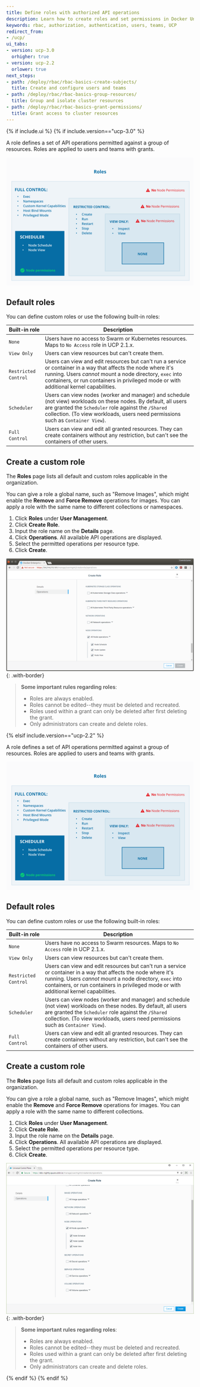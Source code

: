 ```yaml
---
title: Define roles with authorized API operations
description: Learn how to create roles and set permissions in Docker Universal Control Plane.
keywords: rbac, authorization, authentication, users, teams, UCP
redirect_from:
- /ucp/
ui_tabs:
- version: ucp-3.0
  orhigher: true
- version: ucp-2.2
  orlower: true
next_steps:
- path: /deploy/rbac/rbac-basics-create-subjects/
  title: Create and configure users and teams
- path: /deploy/rbac/rbac-basics-group-resources/
  title: Group and isolate cluster resources
- path: /deploy/rbac/rbac-basics-grant-permissions/
  title: Grant access to cluster resources
---
```


{% if include.ui %}
{% if include.version=="ucp-3.0" %}

A role defines a set of API operations permitted against a group of resources.
Roles are applied to users and teams with grants.

![Diagram showing UCP permission levels](../images/permissions-ucp.svg)

## Default roles

You can define custom roles or use the following built-in roles:

| Built-in role        | Description |
| ---------------------| ------------------------------------------------------------------------------- |
| `None`               | Users have no access to Swarm or Kubernetes resources. Maps to `No Access` role in UCP 2.1.x. |
| `View Only`          | Users can view resources but can't create them. |
| `Restricted Control` | Users can view and edit resources but can't run a service or container in a way that affects the node where it's running. Users _cannot_ mount a node directory, `exec` into containers, or run containers in privileged mode or with additional kernel capabilities. |
| `Scheduler`          | Users can view nodes (worker and manager) and schedule (not view) workloads on these nodes. By default, all users are granted the `Scheduler` role against the `/Shared` collection. (To view workloads, users need permissions such as `Container View`). |
| `Full Control`       | Users can view and edit all granted resources. They can create containers without any restriction, but can't see the containers of other users. |


## Create a custom role

The **Roles** page lists all default and custom roles applicable in the
organization.

You can give a role a global name, such as "Remove Images", which might enable the
**Remove** and **Force Remove** operations for images. You can apply a role with
the same name to different collections or namespaces.

1. Click **Roles** under **User Management**.
2. Click **Create Role**.
3. Input the role name on the **Details** page.
4. Click **Operations**. All available API operations are displayed.
5. Select the permitted operations per resource type.
6. Click **Create**.

![](../images/custom-role-30.png){: .with-border}

> **Some important rules regarding roles**:
> - Roles are always enabled.
> - Roles cannot be edited--they must be deleted and recreated.
> - Roles used within a grant can only be deleted after first deleting the grant.
> - Only administrators can create and delete roles.


{% elsif include.version=="ucp-2.2" %}

A role defines a set of API operations permitted against a group of resources.
Roles are applied to users and teams with grants.

![Diagram showing UCP permission levels](../images/permissions-ucp.svg)

 ## Default roles

You can define custom roles or use the following built-in roles:

| Built-in role        | Description |
| ---------------------| ------------------------------------------------------------------------------- |
| `None`               | Users have no access to Swarm resources. Maps to `No Access` role in UCP 2.1.x. |
| `View Only`          | Users can view resources but can't create them. |
| `Restricted Control` | Users can view and edit resources but can't run a service or container in a way that affects the node where it's running. Users _cannot_ mount a node directory, `exec` into containers, or run containers in privileged mode or with additional kernel capabilities. |
| `Scheduler`          | Users can view nodes (worker and manager) and schedule (not view) workloads on these nodes. By default, all users are granted the `Scheduler` role against the `/Shared` collection. (To view workloads, users need permissions such as `Container View`). |
| `Full Control`       | Users can view and edit all granted resources. They can create containers without any restriction, but can't see the containers of other users. |


## Create a custom role

The **Roles** page lists all default and custom roles applicable in the
organization.

You can give a role a global name, such as "Remove Images", which might enable the
**Remove** and **Force Remove** operations for images. You can apply a role with
the same name to different collections.

1. Click **Roles** under **User Management**.
2. Click **Create Role**.
3. Input the role name on the **Details** page.
4. Click **Operations**. All available API operations are displayed.
5. Select the permitted operations per resource type.
6. Click **Create**.

![](../images/custom-role.png){: .with-border}

> **Some important rules regarding roles**:
> - Roles are always enabled.
> - Roles cannot be edited--they must be deleted and recreated.
> - Roles used within a grant can only be deleted after first deleting the grant.
> - Only administrators can create and delete roles.

{% endif %}
{% endif %}
